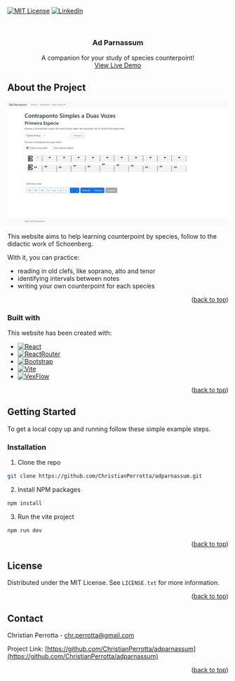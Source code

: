 <a name="readme-top"></a>

<!-- PROJECT SHIELDS -->
[![MIT License][license-shield]][license-url]
[![LinkedIn][linkedin-shield]][linkedin-url]

<!-- TITLE -->
<br />
<div align="center">
  <h3 align="center">Ad Parnassum</h3>

  <p align="center">
    A companion for your study of species counterpoint!
    <br />
    <a href="https://adparnassum.vercel.app/">View Live Demo</a>
  </p>
</div>

<!-- ABOUT THE PROJECT -->
## About the Project

[![Ad Parnassum Screenshot][project-screenshot]](https://adparnassum.vercel.app/)

This website aims to help learning counterpoint by species, follow to the didactic work of Schoenberg.

With it, you can practice:
* reading in old clefs, like soprano, alto and tenor
* identifying intervals between notes
* writing your own counterpoint for each species

<p align="right">(<a href="#readme-top">back to top</a>)</p>

### Built with

This website has been created with:
* [![React][React.js]][React-url]
* [![ReactRouter][ReactRouter]][ReactRouter-url]
* [![Bootstrap][Bootstrap.com]][Bootstrap-url]
* [![Vite][Vitejs]][Vite-url]
* [![VexFlow][VexFlow-badge]][VexFlow-url]

<p align="right">(<a href="#readme-top">back to top</a>)</p>

<!-- GETTING STARTED -->
## Getting Started

To get a local copy up and running follow these simple example steps.

### Installation

1. Clone the repo
```sh
git clone https://github.com/ChristianPerrotta/adparnassum.git
```

2. Install NPM packages
```sh
npm install
```
3. Run the vite project
```sh
npm run dev
```
<p align="right">(<a href="#readme-top">back to top</a>)</p>

<!-- LICENSE -->
## License

Distributed under the MIT License. See `LICENSE.txt` for more information.

<p align="right">(<a href="#readme-top">back to top</a>)</p>

<!-- CONTACT -->
## Contact

Christian Perrotta - chr.perrotta@gmail.com

Project Link: [https://github.com/ChristianPerrotta/adparnassum](https://github.com/ChristianPerrotta/adparnassum)

<p align="right">(<a href="#readme-top">back to top</a>)</p>

<!-- MARKDOWN LINKS & IMAGES -->
[license-shield]: https://img.shields.io/github/license/othneildrew/Best-README-Template.svg?style=for-the-badge
[license-url]: https://github.com/ChristianPerrotta/adparnassum/blob/main/LICENSE.txt
[linkedin-shield]: https://img.shields.io/badge/-LinkedIn-black.svg?style=for-the-badge&logo=linkedin&colorB=555
[linkedin-url]: https://www.linkedin.com/in/christian-perrotta-17422b114/
[project-screenshot]: src/assets/screenshot.png
[React.js]: https://img.shields.io/badge/React-20232A?style=for-the-badge&logo=react&logoColor=61DAFB
[React-url]: https://reactjs.org/
[ReactRouter]: https://img.shields.io/badge/React_Router-CA4245?style=for-the-badge&logo=react-router&logoColor=white
[ReactRouter-url]: https://reactrouter.com/en/main
[Bootstrap.com]: https://img.shields.io/badge/Bootstrap-563D7C?style=for-the-badge&logo=bootstrap&logoColor=white
[Bootstrap-url]: https://getbootstrap.com
[Vitejs]: https://img.shields.io/badge/vite-%23646CFF.svg?style=for-the-badge&logo=vite&logoColor=white
[Vite-url]: https://vitejs.dev/
[VexFlow-badge]: https://img.shields.io/badge/VexFlow-darkgreen?style=for-the-badge
[VexFlow-url]: https://vexflow.com/